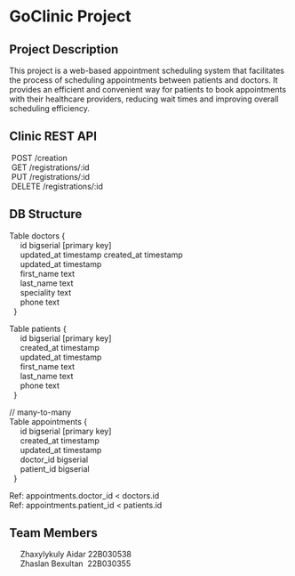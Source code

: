 # GoClinic Project  
## Project Description  
This project is a web-based appointment scheduling system that facilitates the process of scheduling appointments between patients and doctors. It provides an efficient and convenient way for patients to book appointments with their healthcare providers, reducing wait times and improving overall scheduling efficiency.
## Clinic REST API  
&nbsp;POST /creation  
&nbsp;GET /registrations/:id  
&nbsp;PUT /registrations/:id  
&nbsp;DELETE /registrations/:id  

## DB Structure  
Table doctors {  
&nbsp;&nbsp;&nbsp;&nbsp;     id bigserial [primary key]  
&nbsp;&nbsp;&nbsp;&nbsp;     updated_at timestamp      created_at timestamp  
&nbsp;&nbsp;&nbsp;&nbsp;     updated_at timestamp  
&nbsp;&nbsp;&nbsp;&nbsp;     first_name text  
&nbsp;&nbsp;&nbsp;&nbsp;     last_name text  
&nbsp;&nbsp;&nbsp;&nbsp;     speciality text  
&nbsp;&nbsp;&nbsp;&nbsp;     phone text  
&nbsp;    } 

Table patients {  
&nbsp;&nbsp;&nbsp;&nbsp;     id bigserial [primary key]  
&nbsp;&nbsp;&nbsp;&nbsp;     created_at timestamp  
&nbsp;&nbsp;&nbsp;&nbsp;     updated_at timestamp  
&nbsp;&nbsp;&nbsp;&nbsp;     first_name text  
&nbsp;&nbsp;&nbsp;&nbsp;     last_name text  
&nbsp;&nbsp;&nbsp;&nbsp;     phone text  
&nbsp;    }  

// many-to-many  
Table appointments {  
&nbsp;&nbsp;&nbsp;&nbsp;     id bigserial [primary key]  
&nbsp;&nbsp;&nbsp;&nbsp;     created_at timestamp  
&nbsp;&nbsp;&nbsp;&nbsp;     updated_at timestamp  
&nbsp;&nbsp;&nbsp;&nbsp;     doctor_id bigserial  
&nbsp;&nbsp;&nbsp;&nbsp;     patient_id bigserial  
&nbsp;    }  

Ref: appointments.doctor_id < doctors.id  
Ref: appointments.patient_id < patients.id  

## Team Members  
&nbsp;&nbsp;&nbsp;&nbsp;    Zhaxylykuly Aidar 22В030538  
&nbsp;&nbsp;&nbsp;&nbsp;    Zhaslan Bexultan  &nbsp;22B030355













